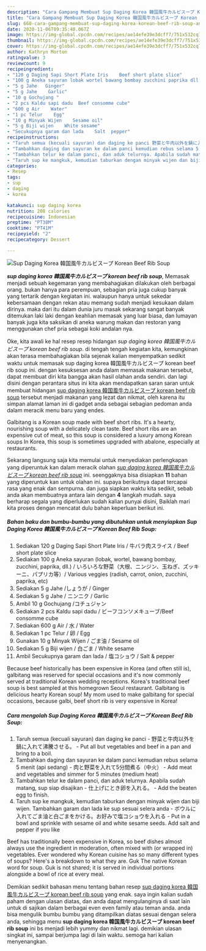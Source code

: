 ```yaml
---
description: "Cara Gampang Membuat Sup Daging Korea 韓国風牛カルビスープ Korean Beef Rib Soup, Anti Gagal"
title: "Cara Gampang Membuat Sup Daging Korea 韓国風牛カルビスープ Korean Beef Rib Soup, Anti Gagal"
slug: 668-cara-gampang-membuat-sup-daging-korea-korean-beef-rib-soup-anti-gagal
date: 2020-11-06T09:35:48.067Z
image: https://img-global.cpcdn.com/recipes/ae14efe39e3dcff7/751x532cq70/sup-daging-korea-韓国風牛カルビスープ-korean-beef-rib-soup-foto-resep-utama.jpg
thumbnail: https://img-global.cpcdn.com/recipes/ae14efe39e3dcff7/751x532cq70/sup-daging-korea-韓国風牛カルビスープ-korean-beef-rib-soup-foto-resep-utama.jpg
cover: https://img-global.cpcdn.com/recipes/ae14efe39e3dcff7/751x532cq70/sup-daging-korea-韓国風牛カルビスープ-korean-beef-rib-soup-foto-resep-utama.jpg
author: Kathryn Morton
ratingvalue: 3
reviewcount: 9
recipeingredient:
- "120 g Daging Sapi Short Plate Iris    Beef short plate slice"
- "100 g Aneka sayuran lobak wortel bawang bombay zucchini paprika dll   Various veggies radish carrot onion zucchini paprika etc"
- "5 g Jahe   Ginger"
- "5 g Jahe    Garlic"
- "10 g Gochujang "
- "2 pcs Kaldu sapi dadu  Beef consomme cube"
- "600 g Air    Water"
- "1 pc Telur    Egg"
- "10 g Minyak Wijen    Sesame oil"
- "5 g Biji wijen    White sesame"
- "Secukupnya garam dan lada    Salt  pepper"
recipeinstructions:
- "Taruh semua (kecuali sayuran) dan daging ke panci 野菜と牛肉以外を鍋に入れて沸騰させる。 Put all but vegetables and beef in a pan and bring to a boil."
- "Tambahkan daging dan sayuran ke dalam panci kemudian rebus selama 5 menit (api sedang) 肉と野菜を入れて5分間煮る（中火） Add meat and vegetables and simmer for 5 minutes (medium heat)"
- "Tambahkan telur ke dalam panci, dan aduk telurnya. Apabila sudah matang, sup siap disajikan 仕上げにとき卵を入れる。 Add the beaten egg to finish."
- "Taruh sup ke mangkuk, kemudian taburkan dengan minyak wijen dan biji wijen. Tambahkan garam dan lada ke sup sesuai selera anda ボウルに入れてごま油と白ごまをかける。お好みで塩コショウを入れる Put in a bowl and sprinkle with sesame oil and white sesame seeds. Add salt and pepper if you like"
categories:
- Resep
tags:
- sup
- daging
- korea

katakunci: sup daging korea 
nutrition: 208 calories
recipecuisine: Indonesian
preptime: "PT38M"
cooktime: "PT41M"
recipeyield: "2"
recipecategory: Dessert

---
```



![Sup Daging Korea 韓国風牛カルビスープ Korean Beef Rib Soup](https://img-global.cpcdn.com/recipes/ae14efe39e3dcff7/751x532cq70/sup-daging-korea-韓国風牛カルビスープ-korean-beef-rib-soup-foto-resep-utama.jpg)

<b><i>sup daging korea 韓国風牛カルビスープ korean beef rib soup</i></b>, Memasak menjadi sebuah kegemaran yang membahagiakan dilakukan oleh berbagai orang. bukan hanya para perempuan, sebagian pria juga cukup banyak yang tertarik dengan kegiatan ini. walaupun hanya untuk sekedar kebersamaan dengan rekan atau memang sudah menjadi kesukaan dalam dirinya. maka dari itu dalam dunia juru masak sekarang sangat banyak ditemukan laki laki dengan keahlian memasak yang luar biasa, dan lumayan banyak juga kita saksikan di aneka warung makan dan restoran yang menggunakan chef pria sebagai koki andalan nya.

Oke, kita awali ke hal resep resep hidangan <i>sup daging korea 韓国風牛カルビスープ korean beef rib soup</i>. di tengah tengah kegiatan kita, kemungkinan akan terasa membahagiakan bila sejenak kalian menyempatkan sedikit waktu untuk memasak sup daging korea 韓国風牛カルビスープ korean beef rib soup ini. dengan kesuksesan anda dalam memasak makanan tersebut, dapat membuat diri kita bangga akan hasil olahan anda sendiri. dan lagi disini dengan perantara situs ini kita akan mendapatkan saran saran untuk membuat hidangan <u>sup daging korea 韓国風牛カルビスープ korean beef rib soup</u> tersebut menjadi makanan yang lezat dan nikmat, oleh karena itu simpan alamat laman ini di gadget anda sebagai sebagian pedoman anda dalam meracik menu baru yang endes.

Galbitang is a Korean soup made with beef short ribs. It&#39;s a hearty, nourishing soup with a delicately clean taste. Beef short ribs are an expensive cut of meat, so this soup is considered a luxury among Korean soups In Korea, this soup is sometimes upgraded with abalone, especially at restaurants.


Sekarang langsung saja kita memulai untuk menyediakan perlengkapan yang diperuntuk kan dalam meracik olahan <u><i>sup daging korea 韓国風牛カルビスープ korean beef rib soup</i></u> ini. seenggaknya bisa disiapkan <b>11</b> bahan yang diperuntuk kan untuk olahan ini. supaya berikutnya dapat tercapai rasa yang enak dan sempurna. dan juga siapkan waktu kita sedikit, sebab anda akan membuatnya antara lain dengan <b>4</b> langkah mudah. saya berharap segala yang diperlukan sudah kalian punyai disini, Baiklah mari kita proses dengan mencatat dulu bahan keperluan berikut ini.

<!--inarticleads1-->

##### Bahan baku dan bumbu-bumbu yang dibutuhkan untuk menyiapkan Sup Daging Korea 韓国風牛カルビスープ Korean Beef Rib Soup:

1. Sediakan 120 g Daging Sapi Short Plate Iris / 牛バラ肉スライス / Beef short plate slice
1. Sediakan 100 g Aneka sayuran (lobak, wortel, bawang bombay, zucchini, paprika, dll.) / いろいろな野菜（大根、ニンジン、玉ねぎ、ズッキーニ、パプリカ等）/ Various veggies (radish, carrot, onion, zucchini, paprika, etc)
1. Sediakan 5 g Jahe /しょうが / Ginger
1. Sediakan 5 g Jahe / ニンニク / Garlic
1. Ambil 10 g Gochujang /コチュジャン
1. Sediakan 2 pcs Kaldu sapi dadu / ビーフコンソメキューブ/Beef consomme cube
1. Sediakan 600 g Air / 水 / Water
1. Sediakan 1 pc Telur / 卵 / Egg
1. Gunakan 10 g Minyak Wijen / ごま油 / Sesame oil
1. Sediakan 5 g Biji wijen / 白ごま / White sesame
1. Ambil Secukupnya garam dan lada / 塩コショウ / Salt &amp; pepper


Because beef historically has been expensive in Korea (and often still is), galbitang was reserved for special occasions and it&#39;s now commonly served at traditional Korean wedding receptions. Korea&#39;s traditional beef soup is best sampled at this homegrown Seoul restaurant. Galbitang is delicious hearty Korean soup! My mom used to make galbitang for special occasions, because galbi, beef short rib is very expensive in Korea! 

<!--inarticleads2-->

##### Cara mengolah Sup Daging Korea 韓国風牛カルビスープ Korean Beef Rib Soup:

1. Taruh semua (kecuali sayuran) dan daging ke panci - 野菜と牛肉以外を鍋に入れて沸騰させる。 - Put all but vegetables and beef in a pan and bring to a boil.
1. Tambahkan daging dan sayuran ke dalam panci kemudian rebus selama 5 menit (api sedang) - 肉と野菜を入れて5分間煮る（中火） - Add meat and vegetables and simmer for 5 minutes (medium heat)
1. Tambahkan telur ke dalam panci, dan aduk telurnya. Apabila sudah matang, sup siap disajikan - 仕上げにとき卵を入れる。 - Add the beaten egg to finish.
1. Taruh sup ke mangkuk, kemudian taburkan dengan minyak wijen dan biji wijen. Tambahkan garam dan lada ke sup sesuai selera anda - ボウルに入れてごま油と白ごまをかける。お好みで塩コショウを入れる - Put in a bowl and sprinkle with sesame oil and white sesame seeds. Add salt and pepper if you like


Beef has traditionally been expensive in Korea, so beef dishes almost always use the ingredient in moderation, often mixed with (or wrapped in) vegetables. Ever wondered why Korean cuisine has so many different types of soups? Here&#39;s a breakdown to what they are. Guk The native Korean word for soup. Guk is not shared; it is served in individual portions alongside a bowl of rice at every meal. 

Demikian sedikit bahasan menu tentang bahan resep <u>sup daging korea 韓国風牛カルビスープ korean beef rib soup</u> yang enak. saya ingin kalian sudah paham dengan ulasan diatas, dan anda dapat mengulanginya di saat lain untuk di sajikan dalam berbagai even even family atau teman anda. anda bisa mengulik bumbu bumbu yang ditampilkan diatas sesuai dengan selera anda, sehingga menu <b>sup daging korea 韓国風牛カルビスープ korean beef rib soup</b> ini bs menjadi lebih yummy dan nikmat lagi. demikian ulasan singkat ini, sampai berjumpa lagi di lain waktu. semoga hari kalian menyenangkan.
